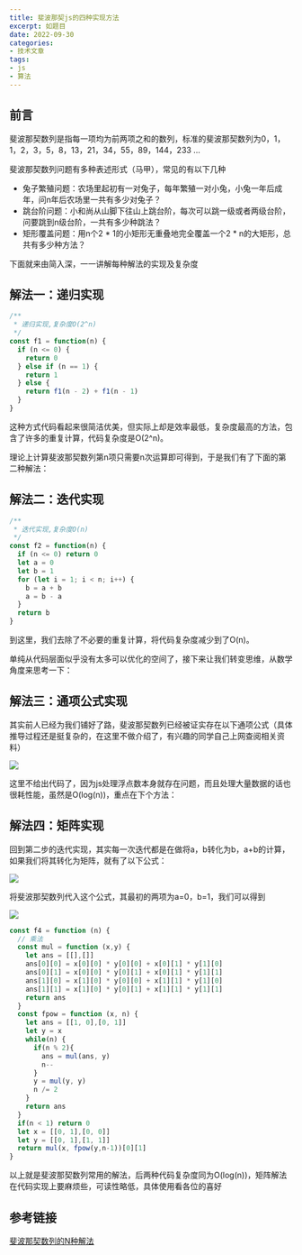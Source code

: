 ```yaml
---
title: 斐波那契js的四种实现方法
excerpt: 如题目
date: 2022-09-30
categories:
- 技术文章
tags:
- js
- 算法
---
```


## 前言
斐波那契数列是指每一项均为前两项之和的数列，标准的斐波那契数列为0，1，1，2，3，5，8，13，21，34，55，89，144，233 …

斐波那契数列问题有多种表述形式（马甲），常见的有以下几种
- 兔子繁殖问题：农场里起初有一对兔子，每年繁殖一对小兔，小兔一年后成年，问n年后农场里一共有多少对兔子？
- 跳台阶问题：小和尚从山脚下往山上跳台阶，每次可以跳一级或者两级台阶，问要跳到n级台阶，一共有多少种跳法？
- 矩形覆盖问题：用n个2 * 1的小矩形无重叠地完全覆盖一个2 * n的大矩形，总共有多少种方法？

下面就来由简入深，一一讲解每种解法的实现及复杂度

## 解法一：递归实现
```javascript
/**
 * 递归实现,复杂度O(2^n)
 */
const f1 = function(n) {
  if (n <= 0) {
    return 0
  } else if (n == 1) {
    return 1
  } else {
    return f1(n - 2) + f1(n - 1)
  }
}
```

这种方式代码看起来很简洁优美，但实际上却是效率最低，复杂度最高的方法，包含了许多的重复计算，代码复杂度是O(2^n)。

理论上计算斐波那契数列第n项只需要n次运算即可得到，于是我们有了下面的第二种解法：

## 解法二：迭代实现
```javascript
/**
 * 迭代实现,复杂度O(n)
 */
const f2 = function(n) {
  if (n <= 0) return 0
  let a = 0
  let b = 1
  for (let i = 1; i < n; i++) {
    b = a + b
    a = b - a
  }
  return b
}
```

到这里，我们去除了不必要的重复计算，将代码复杂度减少到了O(n)。

单纯从代码层面似乎没有太多可以优化的空间了，接下来让我们转变思维，从数学角度来思考一下：

## 解法三：通项公式实现
其实前人已经为我们铺好了路，斐波那契数列已经被证实存在以下通项公式（具体推导过程还是挺复杂的，在这里不做介绍了，有兴趣的同学自己上网查阅相关资料）

![](https://api2.mubu.com/v3/document_image/0fa248a0-8417-4753-8710-0d2517c932b3-3807603.jpg)

这里不给出代码了，因为js处理浮点数本身就存在问题，而且处理大量数据的话也很耗性能，虽然是O(log(n))，重点在下个方法：

## 解法四：矩阵实现
回到第二步的迭代实现，其实每一次迭代都是在做将a，b转化为b，a+b的计算，如果我们将其转化为矩阵，就有了以下公式：

![](https://api2.mubu.com/v3/document_image/c7ab80e1-4905-4d93-a3d0-fbf876685721-3807603.jpg)

将斐波那契数列代入这个公式，其最初的两项为a=0，b=1，我们可以得到

![](https://api2.mubu.com/v3/document_image/85f215e0-8294-4894-87db-85c494ff2346-3807603.jpg)

```javascript
const f4 = function (n) {
  // 乘法
  const mul = function (x,y) {
    let ans = [[],[]]
    ans[0][0] = x[0][0] * y[0][0] + x[0][1] * y[1][0]
    ans[0][1] = x[0][0] * y[0][1] + x[0][1] * y[1][1]
    ans[1][0] = x[1][0] * y[0][0] + x[1][1] * y[1][0]
    ans[1][1] = x[1][0] * y[0][1] + x[1][1] * y[1][1]
    return ans
  }
  const fpow = function (x, n) {
    let ans = [[1, 0],[0, 1]]
    let y = x
    while(n) {
      if(n % 2){
        ans = mul(ans, y)
        n--
      }
      y = mul(y, y)
      n /= 2
    }
    return ans
  }
  if(n < 1) return 0
  let x = [[0, 1],[0, 0]]
  let y = [[0, 1],[1, 1]]
  return mul(x, fpow(y,n-1))[0][1]
}
```
以上就是斐波那契数列常用的解法，后两种代码复杂度同为O(log(n))，矩阵解法在代码实现上要麻烦些，可读性略低，具体使用看各位的喜好

## 参考链接
[斐波那契数列的N种解法](https://zhuanlan.zhihu.com/p/74751385)


